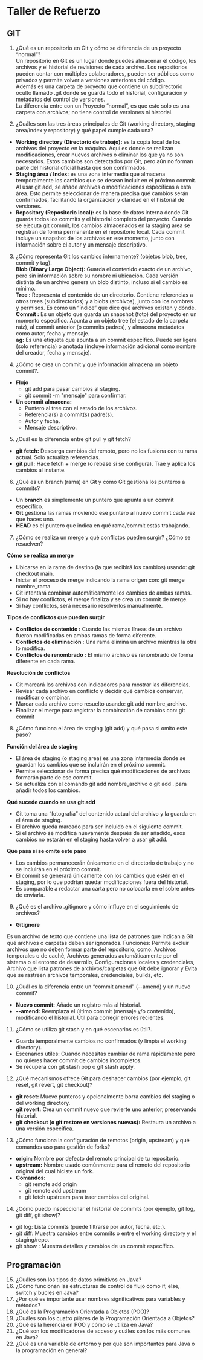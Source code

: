 # Taller de Refuerzo 
## GIT

1. ¿Qué es un repositorio en Git y cómo se diferencia de un proyecto “normal”?  
Un repositorio en Git es un lugar donde puedes almacenar el código, los archivos y el historial de revisiones de cada archivo. Los repositorios pueden contar con múltiples colaboradores, pueden ser públicos como privados y permite volver a versiones anteriores del código.  
Además es una carpeta de proyecto que contiene un subdirectorio oculto llamado .git donde se guarda todo el historial, configuración y metadatos del control de versiones.  
La diferencia entre con un Proyecto “normal”, es que este solo es una carpeta con archivos; no tiene control de versiones ni historial.

2. ¿Cuáles son las tres áreas principales de Git (working directory, staging area/index y repository) y qué papel cumple cada una?  
- **Working directory (Directorio de trabajo):** es la copia local de los archivos del proyecto en la máquina. Aquí es donde se realizan modificaciones, crear nuevos archivos o eliminar los que ya no son necesarios. Estos cambios son detectados por Git, pero aún no forman parte del historial oficial hasta que son confirmados.  
- **Staging área / Index:** es una zona intermedia que almacena temporalmente los cambios que se desean incluir en el próximo commit. Al usar git add, se añade archivos o modificaciones específicas a esta área. Esto permite seleccionar de manera precisa qué cambios serán confirmados, facilitando la organización y claridad en el historial de versiones.  
- **Repository (Repositorio local):** es la base de datos interna donde Git guarda todos los commits y el historial completo del proyecto. Cuando se ejecuta git commit, los cambios almacenados en la staging area se registran de forma permanente en el repositorio local. Cada commit incluye un snapshot de los archivos en ese momento, junto con información sobre el autor y un mensaje descriptivo.  

3. ¿Cómo representa Git los cambios internamente? (objetos blob, tree, commit y tag).  
**Blob (Binary Large Object):**  Guarda el contenido exacto de un archivo, pero sin información sobre su nombre ni ubicación. Cada versión distinta de un archivo genera un blob distinto, incluso si el cambio es mínimo.  
**Tree :**  Representa el contenido de un directorio. Contiene referencias a otros trees (subdirectorios) y a blobs (archivos), junto con los nombres y permisos. Es como un “índice” que dice qué archivos existen y dónde.  
**Commit :** Es un objeto que guarda un snapshot (foto) del proyecto en un momento específico. Apunta a un objeto tree (el estado de la carpeta raíz), al commit anterior (o commits padres), y almacena metadatos como autor, fecha y mensaje.  
**ag:** Es una etiqueta que apunta a un commit específico. Puede ser ligera (solo referencia) o anotada (incluye información adicional como nombre del creador, fecha y mensaje).  

4. ¿Cómo se crea un commit y qué información almacena un objeto commit?.  
- **Flujo**
    - git add para pasar cambios al staging.  
    - git commit -m "mensaje" para confirmar.  
- **Un commit almacena:**  
    - Puntero al tree con el estado de los archivos.  
    - Referencia(s) a commit(s) padre(s).  
    - Autor y fecha.  
    - Mensaje descriptivo.

5. ¿Cuál es la diferencia entre git pull y git fetch?  
- **git fetch:** Descarga cambios del remoto, pero no los fusiona con tu rama actual. Solo actualiza referencias.  
- **git pull:** Hace fetch + merge (o rebase si se configura). Trae y aplica los cambios al instante.
6. ¿Qué es un branch (rama) en Git y cómo Git gestiona los punteros a commits?  
- Un **branch** es simplemente un puntero que apunta a un commit específico.  
- **Git** gestiona las ramas moviendo ese puntero al nuevo commit cada vez que haces uno.  
- **HEAD** es el puntero que indica en qué rama/commit estás trabajando.

7. ¿Cómo se realiza un merge y qué conflictos pueden surgir? ¿Cómo se resuelven?  

**Cómo se realiza un merge**  
- Ubicarse en la rama de destino (la que recibirá los cambios) usando: git checkout main.  
- Iniciar el proceso de merge indicando la rama origen con: git merge nombre_rama  
- Git intentará combinar automáticamente los cambios de ambas ramas.  
- Si no hay conflictos, el merge finaliza y se crea un commit de merge.  
- Si hay conflictos, será necesario resolverlos manualmente.  

**Tipos de conflictos que pueden surgir**  
- **Conflictos de contenido :** Cuando las mismas líneas de un archivo fueron modificadas en ambas ramas de forma diferente.  
- **Conflictos de eliminación :** Una rama elimina un archivo mientras la otra lo modifica.  
- **Conflictos de renombrado :** El mismo archivo es renombrado de forma diferente en cada rama.

**Resolución de conflictos**  
- Git marcará los archivos con indicadores para mostrar las diferencias.  
- Revisar cada archivo en conflicto y decidir qué cambios conservar, modificar o combinar.  
- Marcar cada archivo como resuelto usando: git add nombre_archivo.  
- Finalizar el merge para registrar la combinación de cambios con: git commit

8. ¿Cómo funciona el área de staging (git add) y qué pasa si omito este paso?  

**Función del área de staging**
- El área de staging (o staging area) es una zona intermedia donde se guardan los cambios que se incluirán en el próximo commit.  
- Permite seleccionar de forma precisa qué modificaciones de archivos formarán parte de ese commit.  
- Se actualiza con el comando git add nombre_archivo o git add . para añadir todos los cambios.  

**Qué sucede cuando se usa git add**  
- Git toma una “fotografía” del contenido actual del archivo y la guarda en el área de staging.  
- El archivo queda marcado para ser incluido en el siguiente commit.  
- Si el archivo se modifica nuevamente después de ser añadido, esos cambios no estarán en el staging hasta volver a usar git add.  

**Qué pasa si se omite este paso**  
- Los cambios permanecerán únicamente en el directorio de trabajo y no se incluirán en el próximo commit.  
- El commit se generará únicamente con los cambios que estén en el staging, por lo que podrían quedar modificaciones fuera del historial.  
- Es comparable a redactar una carta pero no colocarla en el sobre antes de enviarla.

9. ¿Qué es el archivo .gitignore y cómo influye en el seguimiento de archivos?
   
- **Gitignore**

Es un archivo de texto que contiene una lista de patrones que indican a Git qué archivos o carpetas deben ser ignorados.
Funciones:
Permite excluir archivos que no deben formar parte del repositorio, como: Archivos temporales o de caché, Archivos generados automáticamente por el sistema o el entorno de desarrollo, Configuraciones locales y credenciales, Archivo que lista patrones de archivos/carpetas que Git debe ignorar y Evita que se rastreen archivos temporales, credenciales, builds, etc.

10. ¿Cuál es la diferencia entre un “commit amend” (--amend) y un nuevo commit?  
- **Nuevo commit:** Añade un registro más al historial.  
- **--amend:** Reemplaza el último commit (mensaje y/o contenido), modificando el historial. Útil para corregir errores recientes.

11. ¿Cómo se utiliza git stash y en qué escenarios es útil?.  
- Guarda temporalmente cambios no confirmados (y limpia el working directory).  
- Escenarios útiles: Cuando necesitas cambiar de rama rápidamente pero no quieres hacer commit de cambios incompletos.  
- Se recupera con git stash pop o git stash apply.
12. ¿Qué mecanismos ofrece Git para deshacer cambios (por ejemplo, git reset, git revert, git checkout)?  
- **git reset:** Mueve punteros y opcionalmente borra cambios del staging o del working directory.  
- **git revert:** Crea un commit nuevo que revierte uno anterior, preservando historial.  
- **git checkout (o git restore en versiones nuevas):** Restaura un archivo a una versión específica.
13. ¿Cómo funciona la configuración de remotos (origin, upstream) y qué comandos uso para gestión de forks?
- **origin:** Nombre por defecto del remoto principal de tu repositorio.
- **upstream:** Nombre usado comúnmente para el remoto del repositorio original del cual hiciste un fork.
- **Comandos:**
  - git remote add origin <url>
  - git remote add upstream <url>
  - git fetch upstream para traer cambios del original.

14. ¿Cómo puedo inspeccionar el historial de commits (por ejemplo, git log, git diff, git show)?
- git log: Lista commits (puede filtrarse por autor, fecha, etc.).
- git diff: Muestra cambios entre commits o entre el working directory y el staging/repo.
- git show <commit>: Muestra detalles y cambios de un commit específico.

## Programación

15. ¿Cuáles son los tipos de datos primitivos en Java?
16. ¿Cómo funcionan las estructuras de control de flujo como if, else, switch y bucles en Java?
17. ¿Por qué es importante usar nombres significativos para variables y métodos?
18. ¿Qué es la Programación Orientada a Objetos (POO)?
19. ¿Cuáles son los cuatro pilares de la Programación Orientada a Objetos?
20. ¿Qué es la herencia en POO y cómo se utiliza en Java?
21. ¿Qué son los modificadores de acceso y cuáles son los más comunes en Java?
22. ¿Qué es una variable de entorno y por qué son importantes para Java o la programación en general?


